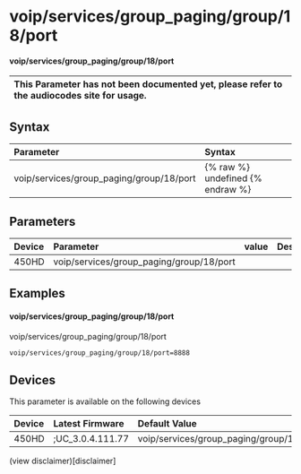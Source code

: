 ﻿---
description: voip/services/group_paging/group/18/port
search:
    keywords: ['voip','services','group_paging','group','18','port']
---

# voip/services/group_paging/group/18/port

#### voip/services/group_paging/group/18/port


| This Parameter has not been documented yet, please refer to the audiocodes site for usage.  |
| :--- |

## Syntax
| Parameter | Syntax |
| :--- | :--- |
|voip/services/group_paging/group/18/port | {% raw %} undefined {% endraw %} |

## Parameters
|Device|Parameter|value|Description|
|:---|:---|:---|:---|
| 450HD | voip/services/group_paging/group/18/port |  |  |

## Examples
#### voip/services/group_paging/group/18/port

voip/services/group_paging/group/18/port

```
voip/services/group_paging/group/18/port=8888
```

## Devices
This parameter is available on the following devices

| Device | Latest Firmware | Default Value |
|:---|:---|:---|
| 450HD | ;UC_3.0.4.111.77 | voip/services/group_paging/group/18/port=8888 

(view disclaimer)[disclaimer]

